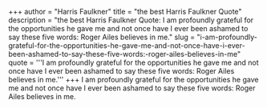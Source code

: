 +++
author = "Harris Faulkner"
title = "the best Harris Faulkner Quote"
description = "the best Harris Faulkner Quote: I am profoundly grateful for the opportunities he gave me and not once have I ever been ashamed to say these five words: Roger Ailes believes in me."
slug = "i-am-profoundly-grateful-for-the-opportunities-he-gave-me-and-not-once-have-i-ever-been-ashamed-to-say-these-five-words:-roger-ailes-believes-in-me"
quote = '''I am profoundly grateful for the opportunities he gave me and not once have I ever been ashamed to say these five words: Roger Ailes believes in me.'''
+++
I am profoundly grateful for the opportunities he gave me and not once have I ever been ashamed to say these five words: Roger Ailes believes in me.
